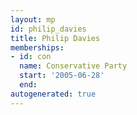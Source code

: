 ```yaml
---
layout: mp
id: philip_davies
title: Philip Davies
memberships:
- id: con
  name: Conservative Party
  start: '2005-06-28'
  end: 
autogenerated: true
---
```

